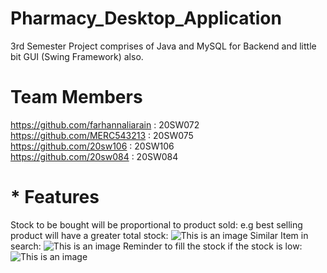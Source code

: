 # Pharmacy_Desktop_Application
3rd Semester Project comprises of Java and MySQL for Backend and little bit GUI (Swing Framework) also.

# Team Members
 https://github.com/farhannaliarain   :   20SW072  
 https://github.com/MERC543213  :   20SW075  
 https://github.com/20sw106   :  20SW106  
 https://github.com/20sw084   :  20SW084  
 

# * Features
Stock to be bought will be proportional to product sold:  e.g best selling product will have a greater total stock:
![This is an image](https://github.com/MERC543213/DBS_Project/blob/main/Output/Feature%20(1).jpeg)
Similar Item in search:
![This is an image](https://github.com/MERC543213/DBS_Project/blob/main/Output/Feature%20(2).jpeg)
Reminder to fill the stock if the stock is low:
![This is an image](https://github.com/MERC543213/DBS_Project/blob/main/Output/Feature%20(3).jpeg)

